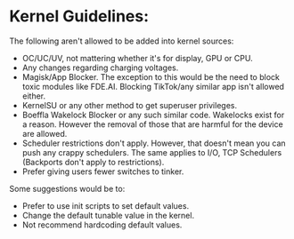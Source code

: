 # Kernel Guidelines:

The following aren't allowed to be added into kernel sources:

- OC/UC/UV, not mattering whether it's for display, GPU or CPU.
- Any changes regarding charging voltages.
- Magisk/App Blocker. The exception to this would be the need to block toxic modules like FDE.AI. Blocking TikTok/any similar app isn't allowed either.
- KernelSU or any other method to get superuser privileges. 
- Boeffla Wakelock Blocker or any such similar code. Wakelocks exist for a reason. However the removal of those that are harmful for the device are allowed.
- Scheduler restrictions don't apply. However, that doesn't mean you can push any crappy schedulers. The same applies to I/O, TCP Schedulers (Backports don't apply to restrictions).
- Prefer giving users fewer switches to tinker.

Some suggestions would be to:

- Prefer to use init scripts to set default values.
- Change the default tunable value in the kernel.
- Not recommend hardcoding default values.
